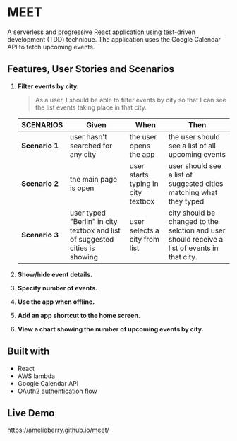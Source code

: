 # MEET
A serverless and progressive React application using test-driven development (TDD) technique. The application uses the Google Calendar API to fetch upcoming events. 

## Features, User Stories and Scenarios
1. **Filter events by city.**

    > As a user, I should be able to filter events by city so that I can see the list events taking place in that city.
    
    **SCENARIOS** | **Given** |  **When** | **Then**
    ---------- | --- | --- | --- 
    **Scenario 1** | user hasn't searched for any city | the user opens the app | the user should see a list of all upcoming events   
    **Scenario 2** | the main page is open | user starts typing in city textbox | user should see a list of suggested cities matching what they typed 
    **Scenario 3** | user typed "Berlin" in city textbox and list of suggested cities is showing | user selects a city from list | city should be changed to the selction and user should receive a list of events in that city.

2. **Show/hide event details.**
3. **Specify number of events.**
4. **Use the app when offline.**
5. **Add an app shortcut to the home screen.**
6. **View a chart showing the number of upcoming events by city.**

## Built with
* React
* AWS lambda
* Google Calendar API
* OAuth2 authentication flow

## Live Demo
https://amelieberry.github.io/meet/